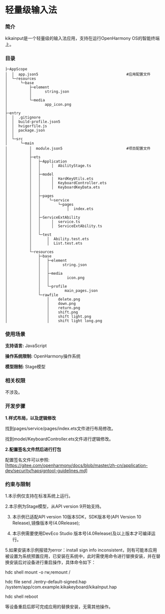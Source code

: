 # 轻量级输入法

### 简介

kikainput是一个轻量级的输入法应用，支持在运行OpenHarmony OS的智能终端上。

### 目录

```
├─AppScope
│  │  app.json5                                        #应用配置文件
│  └─resources
│      └─base
│          ├─element
│          │      string.json
│          │
│          └─media
│                 app_icon.png
│
├─entry
│  │  .gitignore
│  │  build-profile.json5
│  │  hvigorfile.js
│  │  package.json
│  │
│  └─src
│      └─main
│          │  module.json5                             #项目配置文件
│          │
│          ├─ets
│          │   ├─Application
│          │   │     │  AbilityStage.ts
│          │   │
│          │   ├─model
│          │   │     │  HardKeyUtils.ets
│          │   │     │  KeyboardController.ets
│          │   │     │  KeyboardKeyData.ets
│          │   │
│          │   ├─pages
│          │   │    └─service
│          │   │        └─pages
│          │   │            │  index.ets
│          │   │
│          │   ├─ServiceExtAbility
│          │   │     │  service.ts
│          │   │     │  ServiceExtAbility.ts
│          │   │
│          │   └─test
│          │       │  Ability.test.ets
│          │       │  List.test.ets
│          │
│          └─resources
│              ├─base
│              │   ├─element
│              │   │      string.json
│              │   │
│              │   ├─media
│              │   │        icon.png
│              │   │
│              │   └─profile
│              │           main_pages.json
│              └─rawfile
│                  │    delete.png
│                  │    down.png
│                  │    return.png
│                  │    shift.png
│                  │    shift light.png
│                  │    shift light long.png

```

### 使用场景

**支持语言:** JavaScript

**操作系统限制:** OpenHarmony操作系统

**模型限制:** Stage模型

### 相关权限

不涉及。

### 开发步骤

**1.样式布局，以及逻辑修改**

找到pages/service/pages/index.ets文件进行布局修改。

找到model/KeyboardController.ets文件进行逻辑修改。

**2.配置签名文件然后进行打包**

配置签名文件可以参照:[https://gitee.com/openharmony/docs/blob/master/zh-cn/application-dev/security/hapsigntool-guidelines.md]

### 约束与限制

1.本示例仅支持在标准系统上运行。

2.本示例为Stage模型，从API version 9开始支持。

3. 本示例已适配API version 10版本SDK，SDK版本号(API Version 10 Release),镜像版本号(4.0Release);

4. 本示例需要使用DevEco Studio 版本号(4.0Release)及以上版本才可编译运行。

5.如果安装本示例报错为error：install sign info inconsistent，则有可能本应用被设置为系统预置应用，已安装在系统中，此时需使用命令进行替换安装，并在替换安装后对设备进行重启操作，具体命令如下：

hdc shell mount -o rw,remount /

hdc file send ./entry-default-signed.hap /system/app/com.example.kikakeyboard/kikaInput.hap

hdc shell  reboot

等设备重启后即可完成应用的替换安装，无需其他操作。

